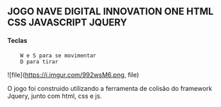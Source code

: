 ## JOGO NAVE DIGITAL INNOVATION ONE HTML CSS JAVASCRIPT JQUERY

#### Teclas
		W e S para se movimentar
		D para tirar

![file](https://i.imgur.com/992wsM6.png, file)

O jogo foi construido utilizando a ferramenta de colisão do framework Jquery, junto com html, css e js.
